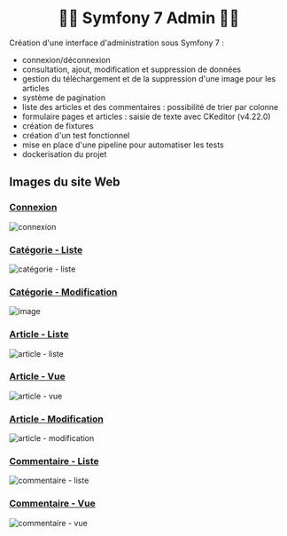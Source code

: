 # <h1 align="center">👨‍💻 Symfony 7 Admin 👩‍💻</h1>    

Création d'une interface d'administration sous Symfony 7 :      
- connexion/déconnexion
- consultation, ajout, modification et suppression de données
- gestion du téléchargement et de la suppression d'une image pour les articles
- système de pagination
- liste des articles et des commentaires : possibilité de trier par colonne
- formulaire pages et articles : saisie de texte avec CKeditor (v4.22.0)
- création de fixtures
- création d'un test fonctionnel
- mise en place d'une pipeline pour automatiser les tests
- dockerisation du projet

## Images du site Web
### <ins>Connexion</ins>
![connexion](https://github.com/user-attachments/assets/f017b2f3-e461-48fa-8248-9490c11d0b52)

### <ins>Catégorie - Liste</ins>
![catégorie - liste](https://github.com/user-attachments/assets/55b7964d-e261-4d13-9c7d-1fc5267bb3c2)

### <ins>Catégorie - Modification</ins>
![image](https://github.com/user-attachments/assets/e567c63b-0b55-4aa3-a99a-e4dd1c9de1d0)

### <ins>Article - Liste</ins>
![article - liste](https://github.com/user-attachments/assets/931111d3-e9dc-4828-8c65-b9939442ccc5)

### <ins>Article - Vue</ins>
![article - vue](https://github.com/user-attachments/assets/cddfbff6-6cc8-40e0-b52b-25ae31fcbef4)

### <ins>Article - Modification</ins>
![article - modification](https://github.com/user-attachments/assets/cc3a8bc3-2724-436c-94a7-3c0035dfcdb0)

### <ins>Commentaire - Liste</ins>
![commentaire - liste](https://github.com/user-attachments/assets/741e2694-d3e7-4d7e-b60d-c871c081d431)

### <ins>Commentaire - Vue</ins>
![commentaire - vue](https://github.com/user-attachments/assets/77e147fd-f527-4e0c-9840-889f2cbf23a6)
